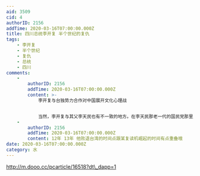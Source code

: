 ```yaml
---
aid: 3509
cid: 4
authorID: 2156
addTime: 2020-03-16T07:00:00.000Z
title: 四川总统李开复 半个世纪的复仇
tags:
    - 李开复
    - 半个世纪
    - 复仇
    - 总统
    - 四川
comments:
    -
        authorID: 2156
        addTime: 2020-03-16T07:00:00.000Z
        content: >-
            李开复与台独势力合作对中国展开文化心理战


            当然，李开复与其父李天民也有不一致的地方。在李天民那老一代的国民党那里，虽然坚决反共，但是绝不允许台独。今天仍然有很多国民党人及国民党人得后代，拒绝跟台独势力合流。而李开复的政治立场却和马英九接近，即在蓝绿之间搞投机。李开复在大陆政治活动频繁，事实上已经和民进党结成统一战线，共同对抗大陆的共产党。
    -
        authorID: 2156
        addTime: 2020-03-16T07:00:00.000Z
        content: 12年 13年 他败退台湾的时间点跟某复读机崛起的时间有点重叠哦
date: 2020-03-16T07:00:00.000Z
category: 水
---
```


http://m.dooo.cc/pcarticle/16518?dt\_dapp=1
